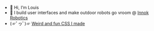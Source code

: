 - 👋 Hi, I’m Louis
- 🤖 I build user interfaces and make outdoor robots go vroom @ [Innok Robotics](https://www.innok-robotics.de/)
- (☞ﾟヮﾟ)☞ [Weird and fun CSS I made](https://codepen.io/NeonApe)

<!---
Neon-Ape/Neon-Ape is a ✨ special ✨ repository because its `README.md` (this file) appears on your GitHub profile.
You can click the Preview link to take a look at your changes.
--->
